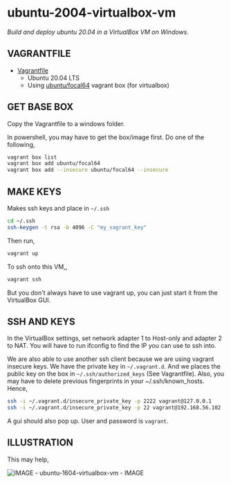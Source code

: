 # ubuntu-2004-virtualbox-vm

_Build and deploy ubuntu 20.04 in a VirtualBox VM on Windows._

## VAGRANTFILE

* [Vagrantfile](https://github.com/JeffDeCola/my-vagrant-boxes/blob/master/windows/virtualbox/ubuntu-2004-virtualbox-vm/Vagrantfile)
  * Ubuntu 20.04 LTS
  * Using
    [ubuntu/focal64](https://app.vagrantup.com/ubuntu/boxes/focal64)
    vagrant box (for virtualbox)

## GET BASE BOX

Copy the Vagrantfile to a windows folder.

In powershell, you may have to get the box/image first. Do one of the following,

```bash
vagrant box list
vagrant box add ubuntu/focal64
vagrant box add --insecure ubuntu/focal64 --insecure
```




## MAKE KEYS

Makes ssh keys and place in `~/.ssh`

```bash
cd ~/.ssh
ssh-keygen -t rsa -b 4096 -C "my_vagrant_key"
```

Then run,

```bash
vagrant up
```

To ssh onto this VM,,

```bash
vagrant ssh
```

But you don't always have to use vagrant up, you can just start it
from the VirtualBox GUI.

## SSH AND KEYS

In the VirtualBox settings, set network adapter 1 to Host-only and adapter 2 to NAT.
You will have to run ifconfig to find the IP you can use to ssh into.

We are also able to use another ssh client because we are using
vagrant insecure keys. We have the private key in `~/.vagrant.d`.
And we places the public key on the box in `~/.ssh/authorized_keys`
(See Vagrantfile). Also, you may have to delete previous fingerprints
in your ~/.ssh/known_hosts. Hence,

```bash
ssh -i ~/.vagrant.d/insecure_private_key -p 2222 vagrant@127.0.0.1
ssh -i ~/.vagrant.d/insecure_private_key -p 22 vagrant@192.168.56.102
```

A gui should also pop up. User and password is `vagrant`.

## ILLUSTRATION

This may help,

![IMAGE - ubuntu-1604-virtualbox-vm - IMAGE](../../docs/pics/ubuntu-1604-virtualbox-vm.jpg)
